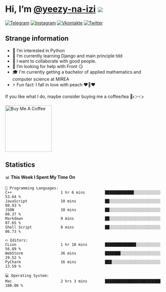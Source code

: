 # Hi, I’m [@yeezy-na-izi](https://github.com/yeezy-na-izi/) ![](https://visitor-badge.glitch.me/badge?page_id=yeezy-na-izi.yeezy-na-izi)

[![Telegram](https://img.shields.io/badge/Telegram-262424?style=for-the-badge&logo=Telegram)](https://t.me/yeezy_na_izi)
[![Instagram](https://img.shields.io/badge/Instagram-262424?style=for-the-badge&logo=Instagram)](https://www.instagram.com/yeezy_na_izi)
[![Vkontakte](https://img.shields.io/badge/VK-262424?style=for-the-badge&logo=Vk&logoColor=0077FF)](https://vk.com/yeezy_na_izi)
[![Twitter](https://img.shields.io/badge/Twitter-262424?style=for-the-badge&logo=Twitter)](https://twitter.com/yeezynaizi)

## Strange information
  
- 👀 I’m interested in Python
- 🌱 I’m currently learning Django and main principle tdd
- 💞️ I want to collaborate with good people.
- 🤔 I’m looking for help with Front 😏
- 🎓 I'm currently getting a bachelor of applied mathematics and computer science at MIREA
- ⚡️ Fun fact: I fall in love with peach ❤️🍑❤️

If you like what I do, maybe consider buying me a coffee/tea 🥺👉👈

<a href="https://www.buymeacoffee.com/yeezynaizi" target="_blank"><img src="https://cdn.buymeacoffee.com/buttons/v2/default-red.png" alt="Buy Me A Coffee" width="150" ></a>

## Statistics

<!--START_SECTION:waka-->
📊 **This Week I Spent My Time On** 

```text
💬 Programming Languages: 
C++                      1 hr 6 mins         █████████████░░░░░░░░░░░░   53.64 % 
JavaScript               10 mins             ██░░░░░░░░░░░░░░░░░░░░░░░   08.93 % 
JSON                     10 mins             ██░░░░░░░░░░░░░░░░░░░░░░░   08.37 % 
Markdown                 9 mins              ██░░░░░░░░░░░░░░░░░░░░░░░   07.65 % 
Shell Script             8 mins              ██░░░░░░░░░░░░░░░░░░░░░░░   06.73 % 

🔥 Editors: 
CLion                    1 hr 10 mins        ██████████████░░░░░░░░░░░   56.89 % 
WebStorm                 36 mins             ███████░░░░░░░░░░░░░░░░░░   29.52 % 
PyCharm                  16 mins             ███░░░░░░░░░░░░░░░░░░░░░░   13.59 % 

💻 Operating System: 
Mac                      2 hrs 3 mins        █████████████████████████   100.00 % 
```


<!--END_SECTION:waka-->
